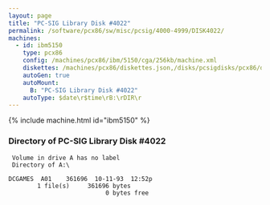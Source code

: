 ```yaml
---
layout: page
title: "PC-SIG Library Disk #4022"
permalink: /software/pcx86/sw/misc/pcsig/4000-4999/DISK4022/
machines:
  - id: ibm5150
    type: pcx86
    config: /machines/pcx86/ibm/5150/cga/256kb/machine.xml
    diskettes: /machines/pcx86/diskettes.json,/disks/pcsigdisks/pcx86/diskettes.json
    autoGen: true
    autoMount:
      B: "PC-SIG Library Disk #4022"
    autoType: $date\r$time\rB:\rDIR\r
---
```


{% include machine.html id="ibm5150" %}

### Directory of PC-SIG Library Disk #4022

     Volume in drive A has no label
     Directory of A:\

    DCGAMES  A01    361696  10-11-93  12:52p
            1 file(s)     361696 bytes
                               0 bytes free
